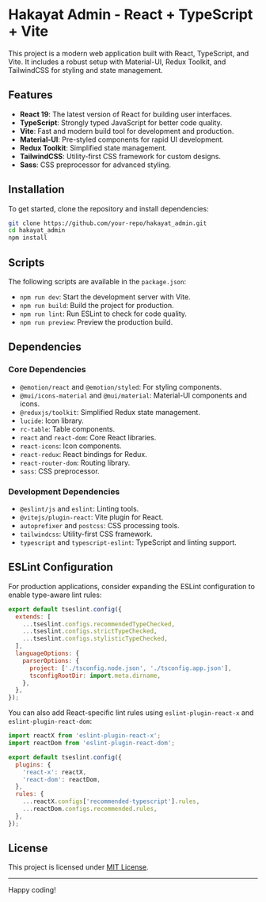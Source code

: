 # Hakayat Admin - React + TypeScript + Vite

This project is a modern web application built with React, TypeScript, and Vite. It includes a robust setup with Material-UI, Redux Toolkit, and TailwindCSS for styling and state management.

## Features

- **React 19**: The latest version of React for building user interfaces.
- **TypeScript**: Strongly typed JavaScript for better code quality.
- **Vite**: Fast and modern build tool for development and production.
- **Material-UI**: Pre-styled components for rapid UI development.
- **Redux Toolkit**: Simplified state management.
- **TailwindCSS**: Utility-first CSS framework for custom designs.
- **Sass**: CSS preprocessor for advanced styling.

## Installation

To get started, clone the repository and install dependencies:

```bash
git clone https://github.com/your-repo/hakayat_admin.git
cd hakayat_admin
npm install
```

## Scripts

The following scripts are available in the `package.json`:

- `npm run dev`: Start the development server with Vite.
- `npm run build`: Build the project for production.
- `npm run lint`: Run ESLint to check for code quality.
- `npm run preview`: Preview the production build.

## Dependencies

### Core Dependencies

- `@emotion/react` and `@emotion/styled`: For styling components.
- `@mui/icons-material` and `@mui/material`: Material-UI components and icons.
- `@reduxjs/toolkit`: Simplified Redux state management.
- `lucide`: Icon library.
- `rc-table`: Table components.
- `react` and `react-dom`: Core React libraries.
- `react-icons`: Icon components.
- `react-redux`: React bindings for Redux.
- `react-router-dom`: Routing library.
- `sass`: CSS preprocessor.

### Development Dependencies

- `@eslint/js` and `eslint`: Linting tools.
- `@vitejs/plugin-react`: Vite plugin for React.
- `autoprefixer` and `postcss`: CSS processing tools.
- `tailwindcss`: Utility-first CSS framework.
- `typescript` and `typescript-eslint`: TypeScript and linting support.

## ESLint Configuration

For production applications, consider expanding the ESLint configuration to enable type-aware lint rules:

```js
export default tseslint.config({
  extends: [
    ...tseslint.configs.recommendedTypeChecked,
    ...tseslint.configs.strictTypeChecked,
    ...tseslint.configs.stylisticTypeChecked,
  ],
  languageOptions: {
    parserOptions: {
      project: ['./tsconfig.node.json', './tsconfig.app.json'],
      tsconfigRootDir: import.meta.dirname,
    },
  },
});
```

You can also add React-specific lint rules using `eslint-plugin-react-x` and `eslint-plugin-react-dom`:

```js
import reactX from 'eslint-plugin-react-x';
import reactDom from 'eslint-plugin-react-dom';

export default tseslint.config({
  plugins: {
    'react-x': reactX,
    'react-dom': reactDom,
  },
  rules: {
    ...reactX.configs['recommended-typescript'].rules,
    ...reactDom.configs.recommended.rules,
  },
});
```

## License

This project is licensed under [MIT License](LICENSE).

---
Happy coding!
